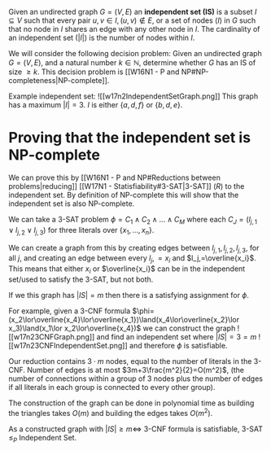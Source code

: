 Given an undirected graph $G=(V,E)$ an **independent set (IS)** is a subset $I\subseteq V$ such that every pair $u,v\in I, (u,v)\notin E$, or a set of nodes ($I$) in $G$ such that no node in $I$ shares an edge with any other node in $I$.
The cardinality of an independent set ($|I|$) is the number of nodes within $I$.

We will consider the following decision problem:
Given an undirected graph $G=(V,E)$, and a natural number $k\in\mathbb{N}$, determine whether $G$ has an IS of size $\geq k$.
This decision problem is [[W16N1 - P and NP#NP-completeness|NP-complete]].

Example independent set:
![[w17n2IndependentSetGraph.png]]
This graph has a maximum $|I|=3$. $I$ is either $\{a,d,f\}$ or $\{b,d,e\}$.

# Proving that the independent set is NP-complete
We can prove this by [[W16N1 - P and NP#Reductions between problems|reducing]] [[W17N1 - Statisfiability#3-SAT|3-SAT]] ($R$) to the independent set. By definition of NP-complete this will show that the independent set is also NP-complete.

We can take a 3-SAT problem $\phi=C_1\land C_2\land...\land C_M$ where each $C_J=(l_{j,1}\lor l_{j,2}\lor l_{j,3})$ for three literals over $\{x_1,...,x_n\}$.

We can create a graph from this by creating edges between $l_{j,1},l_{j,2},l_{j,3}$, for all $j$, and creating an edge between every $l_j,=x_i$ and $l_j,=\overline{x_i}$. This means that either $x_i$ or $\overline{x_i}$ can be in the independent set/used to satisfy
the 3-SAT, but not both.

If we this graph has $|IS|=m$ then there is a satisfying assignment for $\phi$.

For example, given a 3-CNF formula $\phi=(x_2\lor\overline{x_4}\lor\overline{x_1})\land(x_4\lor\overline{x_2}\lor x_3)\land(x_1\lor x_2\lor\overline{x_4})$ we can construct the graph
![[w17n23CNFGraph.png]]
and find an independent set where $|IS|=3=m$
![[w17n23CNFIndependentSet.png]]
and therefore $\phi$ is satisfiable.

Our reduction contains $3\cdot m$ nodes, equal to the number of literals in the 3-CNF.
Number of edges is at most $3m+3\frac{m^2}{2}=O(m^2)$, (the number of connections within a group of 3 nodes plus the number of edges if all literals in each group is connected to every other group).

The construction of the graph can be done in polynomial time as building the triangles takes $O(m)$ and building the edges takes $O(m^2)$.

As a constructed graph with $|IS|\geq m\Leftrightarrow$ 3-CNF formula is satisfiable,
3-SAT $\leq_P$ Independent Set.